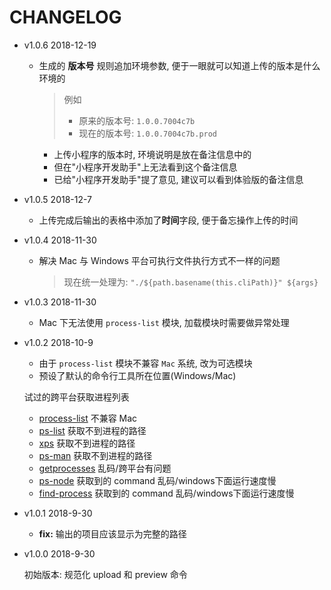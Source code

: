 # CHANGELOG

* v1.0.6 2018-12-19

  * 生成的 **版本号** 规则追加环境参数, 便于一眼就可以知道上传的版本是什么环境的

    > 例如
    > * 原来的版本号: `1.0.0.7004c7b`
    > * 现在的版本号: `1.0.0.7004c7b.prod`
    
    * 上传小程序的版本时, 环境说明是放在备注信息中的
    * 但在"小程序开发助手"上无法看到这个备注信息
    * 已给"小程序开发助手"提了意见, 建议可以看到体验版的备注信息  

* v1.0.5 2018-12-7

  * 上传完成后输出的表格中添加了**时间**字段, 便于备忘操作上传的时间

* v1.0.4 2018-11-30

  * 解决 Mac 与 Windows 平台可执行文件执行方式不一样的问题

    > 现在统一处理为: `"./${path.basename(this.cliPath)}" ${args}`

* v1.0.3 2018-11-30

  * Mac 下无法使用 `process-list` 模块, 加载模块时需要做异常处理

* v1.0.2 2018-10-9

  * 由于 `process-list` 模块不兼容 `Mac` 系统, 改为可选模块
  * 预设了默认的命令行工具所在位置(Windows/Mac)

  试过的跨平台获取进程列表
  * [process-list](https://www.npmjs.com/package/process-list) 不兼容 Mac
  * [ps-list](https://www.npmjs.com/package/ps-list) 获取不到进程的路径
  * [xps](https://www.npmjs.com/package/xps) 获取不到进程的路径
  * [ps-man](https://www.npmjs.com/package/ps-man) 获取不到进程的路径
  * [getprocesses](https://www.npmjs.com/package/getprocesses) 乱码/跨平台有问题
  * [ps-node](https://www.npmjs.com/package/ps-node) 获取到的 command 乱码/windows下面运行速度慢
  * [find-process](https://www.npmjs.com/package/find-process) 获取到的 command 乱码/windows下面运行速度慢

* v1.0.1 2018-9-30

  * **fix:** 输出的项目应该显示为完整的路径

* v1.0.0 2018-9-30

  初始版本: 规范化 upload 和 preview 命令